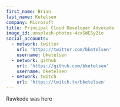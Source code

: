 ```yaml
---
first_name: Brian
last_name: Ketelsen
company: Microsoft
title: Principal Cloud Developer Advocate
image_id: unsplash-photos-4zxSWESyZio
social_accounts:
  - network: twitter
    url: 'https://twitter.com/bketelsen'
    username: bketelsen
  - network: github
    url: 'https://github.com/bketelsen'
    username: bketelsen
  - network: twitch
    url: 'https://twitch.tv/bketelsen'
---
```


Rawkode was here
